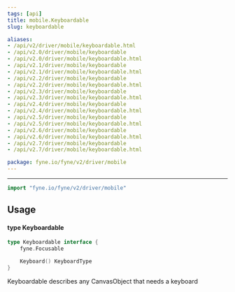 ```yaml
---
tags: [api]
title: mobile.Keyboardable
slug: keyboardable

aliases:
- /api/v2/driver/mobile/keyboardable.html
- /api/v2.0/driver/mobile/keyboardable
- /api/v2.0/driver/mobile/keyboardable.html
- /api/v2.1/driver/mobile/keyboardable
- /api/v2.1/driver/mobile/keyboardable.html
- /api/v2.2/driver/mobile/keyboardable
- /api/v2.2/driver/mobile/keyboardable.html
- /api/v2.3/driver/mobile/keyboardable
- /api/v2.3/driver/mobile/keyboardable.html
- /api/v2.4/driver/mobile/keyboardable
- /api/v2.4/driver/mobile/keyboardable.html
- /api/v2.5/driver/mobile/keyboardable
- /api/v2.5/driver/mobile/keyboardable.html
- /api/v2.6/driver/mobile/keyboardable
- /api/v2.6/driver/mobile/keyboardable.html
- /api/v2.7/driver/mobile/keyboardable
- /api/v2.7/driver/mobile/keyboardable.html

package: fyne.io/fyne/v2/driver/mobile
---
```



---
```go
import "fyne.io/fyne/v2/driver/mobile"
```

## Usage

#### type Keyboardable

```go
type Keyboardable interface {
	fyne.Focusable

	Keyboard() KeyboardType
}
```

Keyboardable describes any CanvasObject that needs a keyboard
